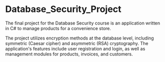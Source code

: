 # Database_Security_Project
The final project for the Database Security course is an application written in C# to manage products for a convenience store.

The project utilizes encryption methods at the database level, including symmetric (Caesar cipher) and asymmetric (RSA) cryptography. The application's features include user registration and login, as well as management modules for products, invoices, and customers.
